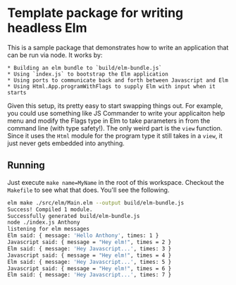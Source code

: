 Template package for writing headless Elm
===

This is a sample package that demonstrates how to write an application that can
be run via node. It works by:

    * Building an elm bundle to `build/elm-bundle.js`
    * Using `index.js` to bootstrap the Elm application
    * Using ports to communicate back and forth between Javascript and Elm
    * Using Html.App.programWithFlags to supply Elm with input when it starts

Given this setup, its pretty easy to start swapping things out. For example, you
could use something like JS Commander to write your applicaiton help menu and
modify the Flags type in Elm to take parameters in from the command line (with
type safety!). The only weird part is the `view` function. Since it uses the
`Html` module for the program type it still takes in a `view`, it just never
gets embedded into anything.


## Running

Just execute `make name=MyName` in the root of this workspace. Checkout the `Makefile` to
see what that does. You'll see the following.

```bash
elm make ./src/elm/Main.elm --output build/elm-bundle.js
Success! Compiled 1 module.
Successfully generated build/elm-bundle.js
node ./index.js Anthony
listening for elm messages
Elm said: { message: 'Hello Anthony', times: 1 }
Javascript said: { message = "Hey elm!", times = 2 }
Elm said: { message: 'Hey Javascript...', times: 3 }
Javascript said: { message = "Hey elm!", times = 4 }
Elm said: { message: 'Hey Javascript...', times: 5 }
Javascript said: { message = "Hey elm!", times = 6 }
Elm said: { message: 'Hey Javascript...', times: 7 }
```
